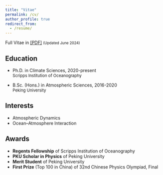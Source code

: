 ```yaml
---
title: "Vitae"
permalink: /cv/
author_profile: true
redirect_from:
  - /resume/
---
```


Full Vitae in [[PDF]](https://pczhang.com/files/cv_english.pdf)
<small>(Updated June 2024)</small>

## Education

* Ph.D. in Climate Sciences, 2020-present<br>
  <font size=2>Scripps Institution of Oceanography</font> 
  
* B.Sc. (Hons.) in Atmospheric Sciences, 2016-2020<br>
  <font size=2>Peking University</font> 
  

## Interests

* Atmospheric Dynamics
* Ocean–Atmosphere Interaction

## Awards

* **Regents Fellowship** of Scripps Institution of Oceanography
* **PKU Scholar in Physics** of Peking University
* **Merit Student** of Peking University
* **First Prize** (Top 100 in China) of 32nd Chinese Physics Olympiad, Final



